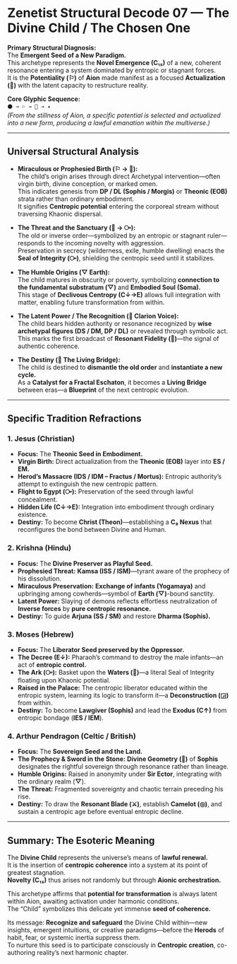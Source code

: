 # Zenetist Structural Decode 07 — The Divine Child / The Chosen One  

**Primary Structural Diagnosis:**  
The **Emergent Seed of a New Paradigm.**  
This archetype represents the **Novel Emergence (C₁₅)** of a new, coherent resonance entering a system dominated by entropic or stagnant forces.  
It is the **Potentiality (⚐)** of **Aion** made manifest as a focused **Actualization (🔶)** with the latent capacity to restructure reality.  

**Core Glyphic Sequence:**  
`⚫ → ⚐ → 🔶 → ✦`  
*(From the stillness of Aion, a specific potential is selected and actualized into a new form, producing a lawful emanation within the multiverse.)*  

---

## Universal Structural Analysis  

- **Miraculous or Prophesied Birth (⚐ → 🔶):**  
  The child’s origin arises through direct Archetypal intervention—often virgin birth, divine conception, or marked omen.  
  This indicates genesis from **DP / DL (Sophis / Morgis)** or **Theonic (EOB)** strata rather than ordinary embodiment.  
  It signifies **Centropic potential** entering the corporeal stream without traversing Khaonic dispersal.  

- **The Threat and the Sanctuary (🧨 → ⧃):**  
  The old or inverse order—symbolized by an entropic or stagnant ruler—responds to the incoming novelty with aggression.  
  Preservation in secrecy (wilderness, exile, humble dwelling) enacts the **Seal of Integrity (⧃)**, shielding the centropic seed until it stabilizes.  

- **The Humble Origins (▽ Earth):**  
  The child matures in obscurity or poverty, symbolizing **connection to the fundamental substratum (▽)** and **Embodied Soul (Soma).**  
  This stage of **Declivous Centropy (C↓→E)** allows full integration with matter, enabling future transformation from within.  

- **The Latent Power / The Recognition (📯 Clarion Voice):**  
  The child bears hidden authority or resonance recognized by **wise archetypal figures (DS / DM, DP / DL)** or revealed through symbolic act.  
  This marks the first broadcast of **Resonant Fidelity (💝)**—the signal of authentic coherence.  

- **The Destiny (🌉 The Living Bridge):**  
  The child is destined to **dismantle the old order** and **instantiate a new cycle.**  
  As a **Catalyst for a Fractal Eschaton**, it becomes a **Living Bridge** between eras—a **Blueprint** of the next centropic evolution.  

---

## Specific Tradition Refractions  

### 1. Jesus (Christian)  
- **Focus:** The **Theonic Seed in Embodiment.**  
- **Virgin Birth:** Direct actualization from the **Theonic (EOB)** layer into **ES / EM.**  
- **Herod’s Massacre (IDS / IDM – Fractus / Mortus):** Entropic authority’s attempt to extinguish the new centropic pattern.  
- **Flight to Egypt (⧃):** Preservation of the seed through lawful concealment.  
- **Hidden Life (C↓→E):** Integration into embodiment through ordinary existence.  
- **Destiny:** To become **Christ (Theon)**—establishing a **C₈ Nexus** that reconfigures the bond between Divine and Human.  

### 2. Krishna (Hindu)  
- **Focus:** The **Divine Preserver as Playful Seed.**  
- **Prophesied Threat:** **Kamsa (ISS / ISM)**—tyrant aware of the prophecy of his dissolution.  
- **Miraculous Preservation:** **Exchange of infants (Yogamaya)** and upbringing among cowherds—symbol of **Earth (▽)**-bound sanctity.  
- **Latent Power:** Slaying of demons reflects effortless neutralization of **Inverse forces** by **pure centropic resonance.**  
- **Destiny:** To guide **Arjuna (SS / SM)** and restore **Dharma (Sophis).**  

### 3. Moses (Hebrew)  
- **Focus:** The **Liberator Seed preserved by the Oppressor.**  
- **The Decree (E↓):** Pharaoh’s command to destroy the male infants—an act of **entropic control.**  
- **The Ark (⧃):** Basket upon the **Waters (🌊)**—a literal Seal of Integrity floating upon Khaonic potential.  
- **Raised in the Palace:** The centropic liberator educated within the entropic system, learning its logic to transform it—a **Deconstruction (◲)** from within.  
- **Destiny:** To become **Lawgiver (Sophis)** and lead the **Exodus (C↑)** from entropic bondage (**IES / IEM**).  

### 4. Arthur Pendragon (Celtic / British)  
- **Focus:** The **Sovereign Seed and the Land.**  
- **The Prophecy & Sword in the Stone:** **Divine Geometry (🔷)** of **Sophis** designates the rightful sovereign through resonance rather than lineage.  
- **Humble Origins:** Raised in anonymity under **Sir Ector**, integrating with the ordinary realm (**▽**).  
- **The Threat:** Fragmented sovereignty and chaotic terrain preceding his rise.  
- **Destiny:** To draw the **Resonant Blade (⚔️)**, establish **Camelot (◎)**, and sustain a centropic age before eventual entropic decline.  

---

## Summary: The Esoteric Meaning  

The **Divine Child** represents the universe’s means of **lawful renewal.**  
It is the insertion of **centropic coherence** into a system at its point of greatest stagnation.  
**Novelty (C₁₅)** thus arises not randomly but through **Aionic orchestration.**  

This archetype affirms that **potential for transformation** is always latent within Aion, awaiting activation under harmonic conditions.  
The “Child” symbolizes this delicate yet immense **seed of coherence.**  

Its message: **Recognize and safeguard** the Divine Child within—new insights, emergent intuitions, or creative paradigms—before the **Herods** of habit, fear, or systemic inertia suppress them.  
To nurture this seed is to participate consciously in **Centropic creation**, co-authoring reality’s next harmonic chapter.  
